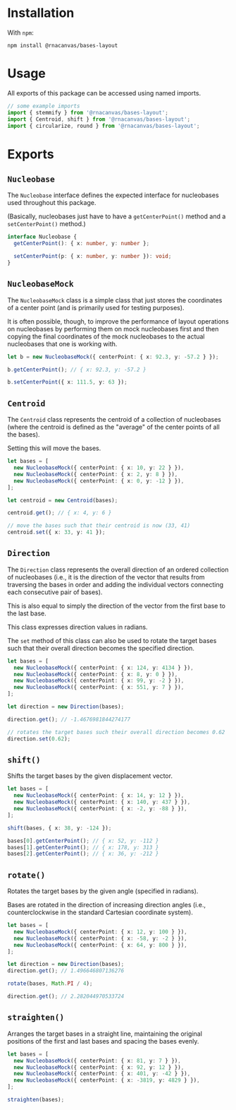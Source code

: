 # Installation

With `npm`:

```
npm install @rnacanvas/bases-layout
```

# Usage

All exports of this package can be accessed using named imports.

```typescript
// some example imports
import { stemmify } from '@rnacanvas/bases-layout';
import { Centroid, shift } from '@rnacanvas/bases-layout';
import { circularize, round } from '@rnacanvas/bases-layout';
```

# Exports

## `Nucleobase`

The `Nucleobase` interface defines the expected interface for nucleobases used throughout this package.

(Basically, nucleobases just have to have a `getCenterPoint()` method and a `setCenterPoint()` method.)

```typescript
interface Nucleobase {
  getCenterPoint(): { x: number, y: number };

  setCenterPoint(p: { x: number, y: number }): void;
}
```

## `NucleobaseMock`

The `NucleobaseMock` class is a simple class that just stores the coordinates of a center point
(and is primarily used for testing purposes).

It is often possible, though, to improve the performance of layout operations on nucleobases
by performing them on mock nucleobases first
and then copying the final coordinates of the mock nucleobases to the actual nucleobases that one is working with.

```typescript
let b = new NucleobaseMock({ centerPoint: { x: 92.3, y: -57.2 } });

b.getCenterPoint(); // { x: 92.3, y: -57.2 }

b.setCenterPoint({ x: 111.5, y: 63 });
```

## `Centroid`

The `Centroid` class represents the centroid of a collection of nucleobases
(where the centroid is defined as the "average" of the center points of all the bases).

Setting this will move the bases.

```typescript
let bases = [
  new NucleobaseMock({ centerPoint: { x: 10, y: 22 } }),
  new NucleobaseMock({ centerPoint: { x: 2, y: 8 } }),
  new NucleobaseMock({ centerPoint: { x: 0, y: -12 } }),
];

let centroid = new Centroid(bases);

centroid.get(); // { x: 4, y: 6 }

// move the bases such that their centroid is now (33, 41)
centroid.set({ x: 33, y: 41 });
```

## `Direction`

The `Direction` class represents the overall direction of an ordered collection of nucleobases
(i.e., it is the direction of the vector that results from traversing the bases in order
and adding the individual vectors connecting each consecutive pair of bases).

This is also equal to simply the direction of the vector from the first base to the last base.

This class expresses direction values in radians.

The `set` method of this class can also be used to rotate the target bases
such that their overall direction becomes the specified direction.

```typescript
let bases = [
  new NucleobaseMock({ centerPoint: { x: 124, y: 4134 } }),
  new NucleobaseMock({ centerPoint: { x: 8, y: 0 } }),
  new NucleobaseMock({ centerPoint: { x: 99, y: -2 } }),
  new NucleobaseMock({ centerPoint: { x: 551, y: 7 } }),
];

let direction = new Direction(bases);

direction.get(); // -1.4676981844274177

// rotates the target bases such their overall direction becomes 0.62
direction.set(0.62);
```

## `shift()`

Shifts the target bases by the given displacement vector.

```typescript
let bases = [
  new NucleobaseMock({ centerPoint: { x: 14, y: 12 } }),
  new NucleobaseMock({ centerPoint: { x: 140, y: 437 } }),
  new NucleobaseMock({ centerPoint: { x: -2, y: -88 } }),
];

shift(bases, { x: 38, y: -124 });

bases[0].getCenterPoint(); // { x: 52, y: -112 }
bases[1].getCenterPoint(); // { x: 178, y: 313 }
bases[2].getCenterPoint(); // { x: 36, y: -212 }
```

## `rotate()`

Rotates the target bases by the given angle (specified in radians).

Bases are rotated in the direction of increasing direction angles
(i.e., counterclockwise in the standard Cartesian coordinate system).

```typescript
let bases = [
  new NucleobaseMock({ centerPoint: { x: 12, y: 100 } }),
  new NucleobaseMock({ centerPoint: { x: -58, y: -2 } }),
  new NucleobaseMock({ centerPoint: { x: 64, y: 800 } }),
];

let direction = new Direction(bases);
direction.get(); // 1.496646807136276

rotate(bases, Math.PI / 4);

direction.get(); // 2.282044970533724
```

## `straighten()`

Arranges the target bases in a straight line,
maintaining the original positions of the first and last bases
and spacing the bases evenly.

```typescript
let bases = [
  new NucleobaseMock({ centerPoint: { x: 81, y: 7 } }),
  new NucleobaseMock({ centerPoint: { x: 92, y: 12 } }),
  new NucleobaseMock({ centerPoint: { x: 401, y: -42 } }),
  new NucleobaseMock({ centerPoint: { x: -3819, y: 4829 } }),
];

straighten(bases);
```
